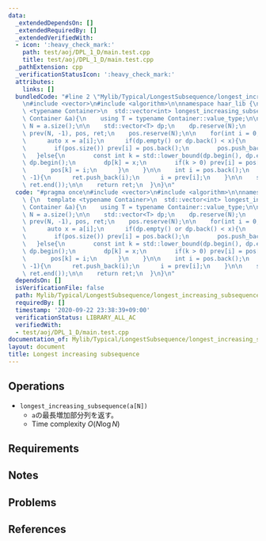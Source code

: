 ```yaml
---
data:
  _extendedDependsOn: []
  _extendedRequiredBy: []
  _extendedVerifiedWith:
  - icon: ':heavy_check_mark:'
    path: test/aoj/DPL_1_D/main.test.cpp
    title: test/aoj/DPL_1_D/main.test.cpp
  _pathExtension: cpp
  _verificationStatusIcon: ':heavy_check_mark:'
  attributes:
    links: []
  bundledCode: "#line 2 \"Mylib/Typical/LongestSubsequence/longest_increasing_subsequence.cpp\"\
    \n#include <vector>\n#include <algorithm>\n\nnamespace haar_lib {\n  template\
    \ <typename Container>\n  std::vector<int> longest_increasing_subsequence(const\
    \ Container &a){\n    using T = typename Container::value_type;\n\n    const int\
    \ N = a.size();\n\n    std::vector<T> dp;\n    dp.reserve(N);\n    std::vector<int>\
    \ prev(N, -1), pos, ret;\n    pos.reserve(N);\n\n    for(int i = 0; i < N; ++i){\n\
    \      auto x = a[i];\n      if(dp.empty() or dp.back() < x){\n        dp.push_back(x);\n\
    \        if(pos.size()) prev[i] = pos.back();\n        pos.push_back(i);\n   \
    \   }else{\n        const int k = std::lower_bound(dp.begin(), dp.end(), x) -\
    \ dp.begin();\n        dp[k] = x;\n        if(k > 0) prev[i] = pos[k - 1];\n \
    \       pos[k] = i;\n      }\n    }\n\n    int i = pos.back();\n    while(i !=\
    \ -1){\n      ret.push_back(i);\n      i = prev[i];\n    }\n\n    std::reverse(ret.begin(),\
    \ ret.end());\n\n    return ret;\n  }\n}\n"
  code: "#pragma once\n#include <vector>\n#include <algorithm>\n\nnamespace haar_lib\
    \ {\n  template <typename Container>\n  std::vector<int> longest_increasing_subsequence(const\
    \ Container &a){\n    using T = typename Container::value_type;\n\n    const int\
    \ N = a.size();\n\n    std::vector<T> dp;\n    dp.reserve(N);\n    std::vector<int>\
    \ prev(N, -1), pos, ret;\n    pos.reserve(N);\n\n    for(int i = 0; i < N; ++i){\n\
    \      auto x = a[i];\n      if(dp.empty() or dp.back() < x){\n        dp.push_back(x);\n\
    \        if(pos.size()) prev[i] = pos.back();\n        pos.push_back(i);\n   \
    \   }else{\n        const int k = std::lower_bound(dp.begin(), dp.end(), x) -\
    \ dp.begin();\n        dp[k] = x;\n        if(k > 0) prev[i] = pos[k - 1];\n \
    \       pos[k] = i;\n      }\n    }\n\n    int i = pos.back();\n    while(i !=\
    \ -1){\n      ret.push_back(i);\n      i = prev[i];\n    }\n\n    std::reverse(ret.begin(),\
    \ ret.end());\n\n    return ret;\n  }\n}\n"
  dependsOn: []
  isVerificationFile: false
  path: Mylib/Typical/LongestSubsequence/longest_increasing_subsequence.cpp
  requiredBy: []
  timestamp: '2020-09-22 23:38:39+09:00'
  verificationStatus: LIBRARY_ALL_AC
  verifiedWith:
  - test/aoj/DPL_1_D/main.test.cpp
documentation_of: Mylib/Typical/LongestSubsequence/longest_increasing_subsequence.cpp
layout: document
title: Longest increasing subsequence
---
```


## Operations

- `longest_increasing_subsequence(a[N])`
	- `a`の最長増加部分列を返す。
	- Time complexity $O(N \log N)$

## Requirements

## Notes

## Problems

## References
